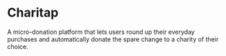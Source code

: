 # Charitap
A micro-donation platform that lets users round up their everyday purchases and automatically donate the spare change to a charity of their choice.
